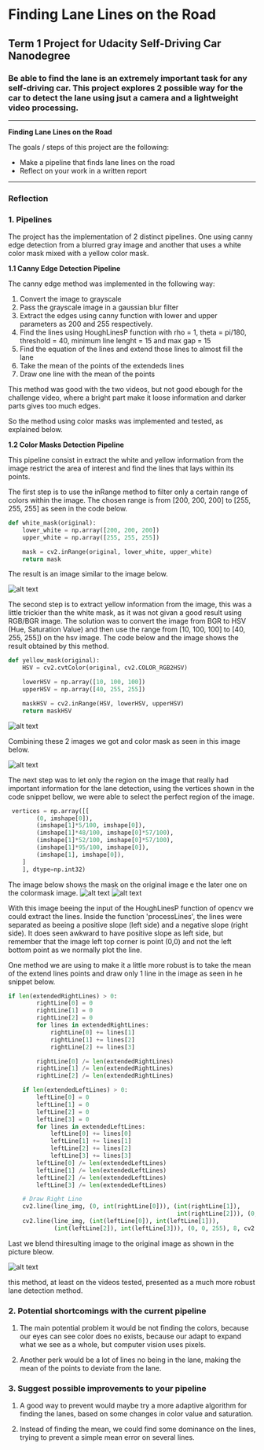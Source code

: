# **Finding Lane Lines on the Road** 

## Term 1 Project for Udacity Self-Driving Car Nanodegree

### Be able to find the lane is an extremely important task for any self-driving car. This project explores 2 possible way for the car to detect the lane using jsut a camera and a lightweight video processing.

---

**Finding Lane Lines on the Road**

The goals / steps of this project are the following:
* Make a pipeline that finds lane lines on the road
* Reflect on your work in a written report


[//]: # (Image References)

[imageGray]: ./examples/grayscale.jpg "Grayscale"
[imageGrayBlur]: ./examples/grayscale.jpg "Grayscale"
[imageCanny]: ./examples/grayscale.jpg "Grayscale"
[imageRegionCanny]: ./test_images_output/region5.png "Grayscale"
[imageLinesCanny]: ./examples/grayscale.jpg "Grayscale"
[imageFinalCanny]: ./examples/grayscale.jpg "Grayscale"
[imageWhiteMask]: ./test_images_output/white5.png "Grayscale"
[imageYellowMask]: ./test_images_output/yellowHSV5.png  "Yellow HSV Mask"
[imageColorMask]: ./test_images_output/mixed5.png "Grayscale"
[imageLinesColorMask]: ./test_images_output/mixed5.png "Grayscale"
[imageRegionColorMask]: ./test_images_output/region5.png "Grayscale"
[imageRegion]: ./test_images_output/regionFull5.png "Grayscale"
[imageFinalColorMask]: ./test_images_output/final5.png "Grayscale"

---

### Reflection

### 1. Pipelines

The project has the implementation of 2 distinct pipelines. One using canny edge detection from a blurred gray image and another that uses a white color mask mixed with a yellow color mask. 

**1.1 Canny Edge Detection Pipeline**

The canny edge method was implemented in the following way:
1. Convert the image to grayscale
2. Pass the grayscale image in a gaussian blur filter
3. Extract the edges using canny function with lower and upper parameters as 200 and 255 respectively.
4. Find the lines using HoughLinesP function with rho = 1, theta = pi/180, threshold = 40, minimum line lenght = 15 and max gap = 15
5. Find the equation of the lines and extend those lines to almost fill the lane
6. Take the mean of the points of the extendeds lines
7. Draw one line with the mean of the points

This method was good with the two videos, but not good ebough for the challenge video, where a bright part make it loose information and darker parts gives too much edges. 

So the method using color masks was implemented and tested, as explained below.

**1.2 Color Masks Detection Pipeline**

This pipeline consist in extract the white and yellow information from the image restrict the area of interest and find the lines that lays within its points.

The first step is to use the inRange method to filter only a certain range of colors within the image. The chosen range is from  [200, 200, 200] to [255, 255, 255] as seen in the code below.

```python
def white_mask(original):
    lower_white = np.array([200, 200, 200])
    upper_white = np.array([255, 255, 255])

    mask = cv2.inRange(original, lower_white, upper_white)
    return mask
```
The result is an image similar to the image below.

![alt text][imageWhiteMask]

The second step is to extract yellow information from the image, this was a little trickier than the white mask, as it was not givan a good result using RGB/BGR image. The solution was to convert the image from BGR to HSV (Hue, Saturation Value) and then use the range from [10, 100, 100] to [40, 255, 255]) on the hsv image. The code below and the image shows the result obtained by this method.

```python
def yellow_mask(original):
    HSV = cv2.cvtColor(original, cv2.COLOR_RGB2HSV)

    lowerHSV = np.array([10, 100, 100])
    upperHSV = np.array([40, 255, 255])

    maskHSV = cv2.inRange(HSV, lowerHSV, upperHSV)
    return maskHSV
```
![alt text][imageYellowMask]

Combining these 2 images we got and color mask as seen in this image below.

![alt text][imageColorMask]

The next step was to let only the region on the image that really had important information for the lane detection, using the vertices shown in the code snippet bellow, we were able to select the perfect region of the image.
```python
 vertices = np.array([[
        (0, imshape[0]),
        (imshape[1]*5/100, imshape[0]),
        (imshape[1]*48/100, imshape[0]*57/100),
        (imshape[1]*52/100, imshape[0]*57/100),
        (imshape[1]*95/100, imshape[0]),
        (imshape[1], imshape[0]),
    ]
    ], dtype=np.int32)
```
The image below shows the mask on the original image e the later one on the colormask image.
![alt text][imageRegion]
![alt text][imageRegionColorMask]

With this image beeing the input of the HoughLinesP function of opencv we could extract the lines. Inside the function 'processLines', the lines were separated as beeing a positive slope (left side) and a negative slope (right side). It does seen awkward to have positive slope as left side, but remember that the image left top corner is point (0,0) and not the left bottom point as we normally plot the line. 

One method we are using to make it a little more robust is to take the mean of the extend lines points and draw only 1 line in the image as seen in he snippet below. 


```python
if len(extendedRightLines) > 0:
        rightLine[0] = 0
        rightLine[1] = 0
        rightLine[2] = 0
        for lines in extendedRightLines:
            rightLine[0] += lines[1]
            rightLine[1] += lines[2]
            rightLine[2] += lines[3]

        rightLine[0] /= len(extendedRightLines)
        rightLine[1] /= len(extendedRightLines)
        rightLine[2] /= len(extendedRightLines)

    if len(extendedLeftLines) > 0:
        leftLine[0] = 0
        leftLine[1] = 0
        leftLine[2] = 0
        leftLine[3] = 0
        for lines in extendedLeftLines:
            leftLine[0] += lines[0]
            leftLine[1] += lines[1]
            leftLine[2] += lines[2]
            leftLine[3] += lines[3]
        leftLine[0] /= len(extendedLeftLines)
        leftLine[1] /= len(extendedLeftLines)
        leftLine[2] /= len(extendedLeftLines)
        leftLine[3] /= len(extendedLeftLines)

    # Draw Right Line
    cv2.line(line_img, (0, int(rightLine[0])), (int(rightLine[1]),
                                                int(rightLine[2])), (0, 0, 255), 8, cv2.LINE_AA)
    cv2.line(line_img, (int(leftLine[0]), int(leftLine[1])),
             (int(leftLine[2]), int(leftLine[3])), (0, 0, 255), 8, cv2.LINE_AA)
```

Last we blend thiresulting image to the original image as shown in the picture bleow.

![alt text][imageFinalColorMask]

this method, at least on the videos tested, presented as a much more robust lane detection method.

### 2. Potential shortcomings with the current pipeline

1. The main potential problem it would be not finding the colors, because our eyes can see color does no exists, because our adapt to expand what we see as a whole, but computer vision uses pixels. 

2. Another perk would be a lot of lines no being in the lane, making the mean of the points to deviate from the lane.

### 3. Suggest possible improvements to your pipeline

1. A good way to prevent would maybe try a more adaptive algorithm for finding the lanes, based on some changes in color value and saturation. 

2. Instead of finding the mean, we could find some dominance on the lines, trying to prevent a simple mean error on several lines.
